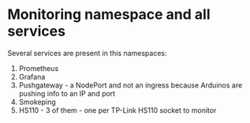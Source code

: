 # Monitoring namespace and all services

Several services are present in this namespaces:

1. Prometheus
1. Grafana
1. Pushgateway - a NodePort and not an ingress because Arduinos are pushing info to an IP and port
1. Smokeping
1. HS110 - 3 of them - one per TP-Link HS110 socket to monitor
